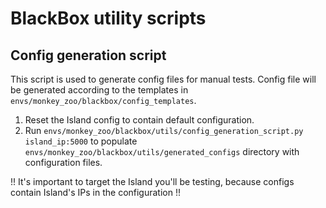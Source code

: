 # BlackBox utility scripts

## Config generation script

This script is used to generate config files for manual tests.
Config file will be generated according to the templates in `envs/monkey_zoo/blackbox/config_templates`.

1. Reset the Island config to contain default configuration.
2. Run `envs/monkey_zoo/blackbox/utils/config_generation_script.py island_ip:5000` to populate 
`envs/monkey_zoo/blackbox/utils/generated_configs` directory with configuration files.

!! It's important to target the Island you'll be testing, because configs contain Island's IPs 
in the configuration !!
